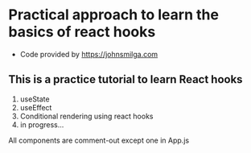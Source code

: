 # Practical approach to learn the basics of react hooks

- Code provided by https://johnsmilga.com

## This is a practice tutorial to learn React hooks

1. useState
2. useEffect
3. Conditional rendering using react hooks
4. in progress...

All components are comment-out except one in App.js
